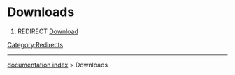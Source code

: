 # Downloads
1.  REDIRECT [Download](Download.md)



[Category:Redirects](Category:Redirects.md)

---
[documentation index](../README.md) > Downloads
